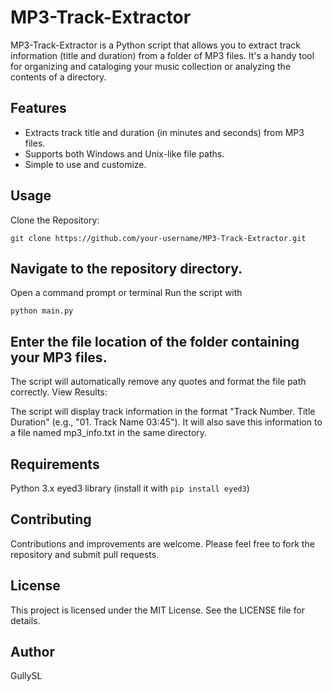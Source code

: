 
# MP3-Track-Extractor

MP3-Track-Extractor is a Python script that allows you to extract track information (title and duration) from a folder of MP3 files. It's a handy tool for organizing and cataloging your music collection or analyzing the contents of a directory.

## Features

- Extracts track title and duration (in minutes and seconds) from MP3 files.
- Supports both Windows and Unix-like file paths.
- Simple to use and customize.

## Usage
Clone the Repository:
   ```
   git clone https://github.com/your-username/MP3-Track-Extractor.git
   ```

## Navigate to the repository directory.
Open a command prompt or terminal
Run the script with
   ```
   python main.py
   ```
## Enter the file location of the folder containing your MP3 files.
The script will automatically remove any quotes and format the file path correctly.
View Results:

The script will display track information in the format "Track Number. Title Duration" (e.g., "01. Track Name 03:45").
It will also save this information to a file named mp3_info.txt in the same directory.

## Requirements
Python 3.x
eyed3 library (install it with ``` pip install eyed3 ```)
## Contributing
Contributions and improvements are welcome. Please feel free to fork the repository and submit pull requests.

## License
This project is licensed under the MIT License. See the LICENSE file for details.

## Author
GullySL
